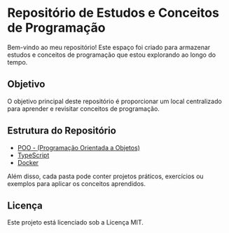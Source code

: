 # Repositório de Estudos e Conceitos de Programação

Bem-vindo ao meu repositório! Este espaço foi criado para armazenar estudos e conceitos de programação que estou explorando ao longo do tempo.

## Objetivo

O objetivo principal deste repositório é proporcionar um local centralizado para aprender e revisitar conceitos de programação.

## Estrutura do Repositório

- [POO - (Programação Orientada a Objetos)](./POO/java.md)
- [TypeScript](/TypeScript/typescript.md)
- [Docker](/Docker/docker.md)

Além disso, cada pasta pode conter projetos práticos, exercícios ou exemplos para aplicar os conceitos aprendidos.

## Licença

Este projeto está licenciado sob a Licença MIT.